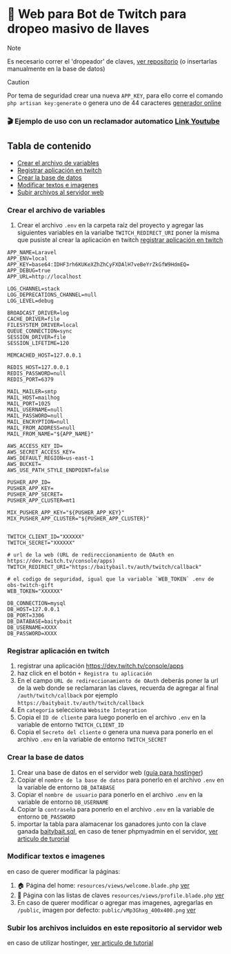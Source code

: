 # 🎁 Web para Bot de Twitch para dropeo masivo de llaves

> [!NOTE]  
> Es necesario correr el 'dropeador' de claves, [ver repositorio](https://github.com/Veronesi/obs-twitch-gift) (o insertarlas manualmente en la base de datos)

> [!CAUTION]
> Por tema de seguridad crear una nueva `APP_KEY`, para ello corre el comando `php artisan key:generate` o genera uno de 44 caracteres [generador online](https://generate-random.org/laravel-key-generator?count=1)

### 🎬 Ejemplo de uso con un reclamador automatico [Link Youtube](https://www.youtube.com/watch?v=Kjc9XxFy2dA)

## Tabla de contenido
- [Crear el archivo de variables](#crear-el-archivo-de-variables)
- [Registrar aplicación en twitch](#registrar-aplicación-en-twitch)
- [Crear la base de datos](#crear-la-base-de-datos)
- [Modificar textos e imagenes](#modificar-textos-e-imagenes)
- [Subir archivos al servidor web](#subir-los-archivos-incluidos-en-este-repositorio-al-servidor-web)

### Crear el archivo de variables 
1. Crear el archivo `.env` en la carpeta raíz del proyecto y agregar las siguientes variables
en la varialbe `TWITCH_REDIRECT_URI` poner la misma que pusiste al crear la aplicación en twitch [registrar aplicación en twitch](#registrar-aplicación-en-twitch)
```env
APP_NAME=Laravel
APP_ENV=local
APP_KEY=base64:IDHF3rh6KUKeXZhZhCyFXDAlH7veBeYrZkGfW9HdmEQ=
APP_DEBUG=true
APP_URL=http://localhost

LOG_CHANNEL=stack
LOG_DEPRECATIONS_CHANNEL=null
LOG_LEVEL=debug

BROADCAST_DRIVER=log
CACHE_DRIVER=file
FILESYSTEM_DRIVER=local
QUEUE_CONNECTION=sync
SESSION_DRIVER=file
SESSION_LIFETIME=120

MEMCACHED_HOST=127.0.0.1

REDIS_HOST=127.0.0.1
REDIS_PASSWORD=null
REDIS_PORT=6379

MAIL_MAILER=smtp
MAIL_HOST=mailhog
MAIL_PORT=1025
MAIL_USERNAME=null
MAIL_PASSWORD=null
MAIL_ENCRYPTION=null
MAIL_FROM_ADDRESS=null
MAIL_FROM_NAME="${APP_NAME}"

AWS_ACCESS_KEY_ID=
AWS_SECRET_ACCESS_KEY=
AWS_DEFAULT_REGION=us-east-1
AWS_BUCKET=
AWS_USE_PATH_STYLE_ENDPOINT=false

PUSHER_APP_ID=
PUSHER_APP_KEY=
PUSHER_APP_SECRET=
PUSHER_APP_CLUSTER=mt1

MIX_PUSHER_APP_KEY="${PUSHER_APP_KEY}"
MIX_PUSHER_APP_CLUSTER="${PUSHER_APP_CLUSTER}"


TWITCH_CLIENT_ID="XXXXXX"
TWITCH_SECRET="XXXXXX"

# url de la web (URL de redireccionamiento de OAuth en https://dev.twitch.tv/console/apps)
TWITCH_REDIRECT_URI="https://baitybail.tv/auth/twitch/callback"

# el codigo de seguridad, igual que la variable `WEB_TOKEN` .env de obs-twitch-gift
WEB_TOKEN="XXXXXX"

DB_CONNECTION=mysql
DB_HOST=127.0.0.1
DB_PORT=3306
DB_DATABASE=baitybait
DB_USERNAME=XXXX
DB_PASSWORD=XXXX
```

### Registrar aplicación en twitch
1. registrar una aplicación https://dev.twitch.tv/console/apps
2. haz click en el botón `+ Registra tu aplicación`
3. En el campo `URL de redireccionamiento de OAuth` deberás poner la url de la web donde se reclamaran las claves, recuerda de agregar al final `/auth/twitch/callback` por ejemplo `https://baitybait.tv/auth/twitch/callback`
4. En `categoría` selecciona `Website Integration`
5. Copia el `ID de cliente` para luego ponerlo en el archivo `.env` en la variable de entorno `TWITCH_CLIENT_ID`
6. Copia el `Secreto del cliente` o genera una nueva para ponerlo en el archivo `.env` en la variable de entorno `TWITCH_SECRET`

### Crear la base de datos
1. Crear una base de datos en el servidor web ([guía para hostinger](https://support.hostinger.com/es/articles/1583542-como-crear-una-base-de-datos-mysql))
2. Copiar el `nombre de la base de datos` para ponerlo en el archivo `.env` en la variable de entorno `DB_DATABASE`
3. Copiar el `nombre de usuario` para ponerlo en el archivo `.env` en la variable de entorno `DB_USERNAME`
4. Copiar la `contraseña` para ponerlo en el archivo `.env` en la variable de entorno `DB_PASSWORD`
5. importar la tabla para alamacenar los ganadores junto con la clave ganada [baitybait.sql](https://github.com/Veronesi/api-twitch-gift/blob/master/baitybait.sql), en caso de tener phpmyadmin en el servidor, [ver articulo de turorial](https://support.hostinger.com/en/articles/1884149-how-to-import-a-database-with-phpmyadmin)

### Modificar textos e imagenes
en caso de querer modificar la páginas:
1. 🏠 Página del home: `resources/views/welcome.blade.php` [ver](https://github.com/Veronesi/api-twitch-gift/blob/master/resources/views/welcome.blade.php)
2. 👑 Página con las listas de claves `resources/views/profile.blade.php` [ver](https://github.com/Veronesi/api-twitch-gift/blob/master/resources/views/profile.blade.php)
3. En caso de querer modificar o agregar mas imagenes, agregarlas en `/public`, imagen por defecto: `public/vMp3Ghxg_400x400.png` [ver](https://github.com/Veronesi/api-twitch-gift/blob/master/public/vMp3Ghxg_400x400.png)

### Subir los archivos incluidos en este repositorio al servidor web
en caso de utilizar hostinger, [ver articulo de tutorial](https://www.hostinger.com.ar/tutoriales/como-usar-el-administrador-de-archivos-de-hostinger)
